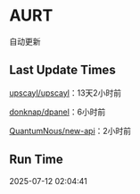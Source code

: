 # AURT

自动更新


## Last Update Times

[upscayl/upscayl](https://github.com/upscayl/upscayl)：13天2小时前

[donknap/dpanel](https://github.com/donknap/dpanel)：6小时前

[QuantumNous/new-api](https://github.com/QuantumNous/new-api)：2小时前


## Run Time
2025-07-12 02:04:41
